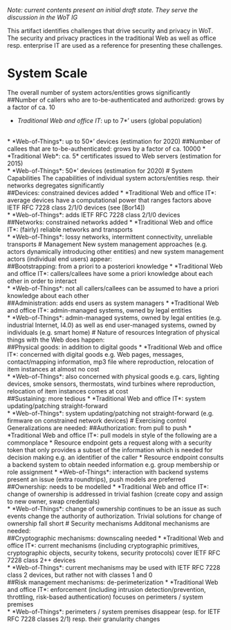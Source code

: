*Note: current contents present an initial draft state. They serve the discussion in the WoT IG*

This artifact identifies challenges that drive security and privacy in WoT. The security and privacy practices in the traditional Web as well as office resp. enterprise IT are used as a reference for presenting these challenges.

# System Scale
The overall number of system actors/entities grows significantly<br/>
##Number of callers who are to-be-authenticated and authorized: grows by a factor of ca. 10
* *Traditional Web and office IT*: up to 7*’ users (global population)
<br/>
* *Web-of-Things*: up to 50*’ devices (estimation for 2020)
##Number of callees that are to-be-authenticated: grows by a factor of ca. 10000
* *Traditional Web*: ca. 5* certificates issued to Web servers (estimation for 2015)
<br />
* *Web-of-Things*: 50*’ devices (estimation for 2020)
# System Capabilities
The capabilities of individual system actors/entities resp. their networks degregates significantly<br/>
##Devices: constrained devices added
* *Traditional Web and office IT*: average devices have a computational power that ranges factors above IETF RFC 7228 class 2/1/0 devices (see [Bor14])
<br />
* *Web-of-Things*: adds IETF RFC 7228 class 2/1/0 devices<br/> 
##Networks: constrained networks added
* *Traditional Web and office IT*: (fairly) reliable networks and transports 
<br />
* *Web-of-Things*: lossy networks, intermittent connectivity, unreliable transports
# Management
New system management approaches (e.g. actors dynamically introducing other entities) and new system management actors (individual end users) appear:<br/>
##Bootstrapping: from a priori to a posteriori knowledge
* *Traditional Web and office IT*: callers/callees have some a priori knowledge about each other in order to interact
<br />
* *Web-of-Things*: not all callers/callees can be assumed to have a priori knowledge about each other<br/>
##Administration: adds end users as system managers
* *Traditional Web and office IT*: admin-managed systems, owned by legal entities
<br />
* *Web-of-Things*: admin-managed systems, owned by legal entities (e.g. industrial Internet, I4.0) as well as end user-managed systems, owned by individuals (e.g. smart home)
# Nature of resources
Integration of physical things with the Web does happen:<br/>
##Physical goods: in addition to digital goods
* *Traditional Web and office IT*: concerned with digital goods e.g. Web pages, messages, contact/mapping information, mp3 file where reproduction, relocation of item instances at almost no cost
<br />
* *Web-of-Things*: also concerned with physical goods e.g. cars, lighting devices, smoke sensors, thermostats, wind turbines where reproduction, relocation of item instances comes at cost<br/>
##Sustaining: more tedious
* *Traditional Web and office IT*: system updating/patching straight-forward
<br />
* *Web-of-Things*: system updating/patching not straight-forward (e.g. firmware on constrained network devices)
# Exercising control
Generalizations are needed:
##Authorization: from pull to push
* *Traditional Web and office IT*: pull models in style of the following are a commonplace 
  * Resource endpoint gets a request along with a security token that only provides a subset of the information which is needed for decision making e.g. an identifier of the caller
  * Resource endpoint consults a backend system to obtain needed information e.g. group membership or role assignment
* *Web-of-Things*: interaction with backend systems present an issue (extra roundtrips), push models are preferred
##Ownership: needs to be modelled
* *Traditional Web and office IT*: change of ownership is addressed in trivial fashion (create copy and assign to new owner, swap credentials) 
<br />
* *Web-of-Things*: change of ownership continues to be an issue as such events change the authority of authorization. Trivial solutions for change of ownership fall short 
# Security mechanisms
Additonal mechanisms are needed:<br/>
##Cryptographic mechanisms: downscaling needed 
* *Traditional Web and office IT*: current mechanisms (including cryptographic primitives, cryptographic objects, security tokens, security protocols) cover IETF RFC 7228 class 2++ devices
<br />
* *Web-of-Things*: current mechanisms may be used with IETF RFC 7228 class 2 devices, but rather not with classes 1 and 0<br/>
##Risk management mechanisms: de-perimeterization
* *Traditional Web and office IT*: enforcement (including intrusion detection/prevention, throttling, risk-based authentication) focuses on perimeters / system premises
<br />
* *Web-of-Things*: perimeters / system premises disappear (esp. for IETF RFC 7228 classes 2/1) resp. their granularity changes
